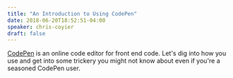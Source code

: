 ```yaml
---
title: "An Introduction to Using CodePen"
date: 2018-06-20T18:52:51-04:00
speaker: chris-coyier
draft: false
---
```


[CodePen](https://codepen.io/) is an online code editor for front end code. Let's dig into how you use and get into some trickery you might not know about even if you're a seasoned CodePen user.